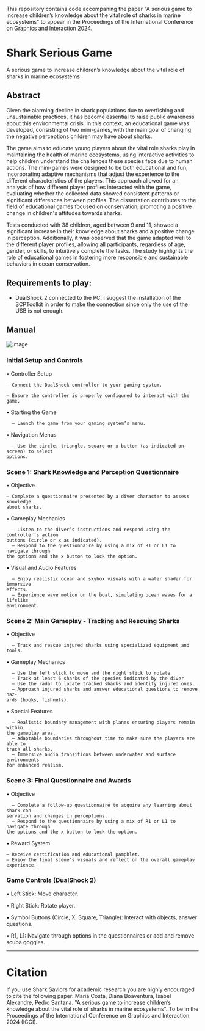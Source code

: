 This repository contains code accompaning the paper "A serious game to increase children’s knowledge about the vital role of sharks in marine ecosystems" to appear in the Proceedings of the International Conference on Graphics and Interaction 2024.
# Shark Serious Game
A serious game to increase children’s knowledge about the vital role of sharks in marine ecosystems

## Abstract 
Given the alarming decline in shark populations due to overfishing and unsustainable practices, it has become essential to raise public awareness about this environmental crisis. In this context, an educational game was developed, consisting of two mini-games, with the main goal of changing the negative perceptions children may have about sharks.

The game aims to educate young players about the vital role sharks play in maintaining the health of marine ecosystems, using interactive activities to help children understand the challenges these species face due to human actions. The mini-games were designed to be both educational and fun, incorporating adaptive mechanisms that adjust the experience to the different characteristics of the players. This approach allowed for an analysis of how different player profiles interacted with the game, evaluating whether the collected data showed consistent patterns or significant differences between profiles. The dissertation contributes to the field of educational games focused on conservation, promoting a positive change in children's attitudes towards sharks.

Tests conducted with 38 children, aged between 9 and 11, showed a significant increase in their knowledge about sharks and a positive change in perception. Additionally, it was observed that the game adapted well to the different player profiles, allowing all participants, regardless of age, gender, or skills, to intuitively complete the tasks. The study highlights the role of educational games in fostering more responsible and sustainable behaviors in ocean conservation.

## Requirements to play: 
- DualShock 2 connected to the PC. I suggest the installation of the SCPToolkit in order to make the connection since only the use of the USB is not enough.

## Manual
![image](https://github.com/user-attachments/assets/648aa2c1-53c9-4381-bcc6-dab7154e2dbf)
### Initial Setup and Controls
• Controller Setup

    – Connect the DualShock controller to your gaming system.
  
    – Ensure the controller is properly configured to interact with the game.
  
• Starting the Game

      – Launch the game from your gaming system’s menu.
  
• Navigation Menus

      – Use the circle, triangle, square or x button (as indicated on-screen) to select
    options.

### Scene 1: Shark Knowledge and Perception Questionnaire
• Objective

    – Complete a questionnaire presented by a diver character to assess knowledge
    about sharks.
• Gameplay Mechanics

      – Listen to the diver’s instructions and respond using the controller’s action
    buttons (circle or x as indicated).
      – Respond to the questionnaire by using a mix of R1 or L1 to navigate through
    the options and the x button to lock the option.
• Visual and Audio Features

      – Enjoy realistic ocean and skybox visuals with a water shader for immersive
    effects.
      – Experience wave motion on the boat, simulating ocean waves for a lifelike
    environment.
    
### Scene 2: Main Gameplay - Tracking and Rescuing Sharks
• Objective

      – Track and rescue injured sharks using specialized equipment and tools.
• Gameplay Mechanics

      – Use the left stick to move and the right stick to rotate  
      – Track at least 6 sharks of the species indicated by the diver
      – Use the radar to locate tracked sharks and identify injured ones.
      – Approach injured sharks and answer educational questions to remove haz-
    ards (hooks, fishnets).
• Special Features

      – Realistic boundary management with planes ensuring players remain within
    the gameplay area.
      – Adaptable boundaries throughout time to make sure the players are able to
    track all sharks.
      – Immersive audio transitions between underwater and surface environments
    for enhanced realism.
    
### Scene 3: Final Questionnaire and Awards
• Objective

      – Complete a follow-up questionnaire to acquire any learning about shark con-
    servation and changes in perceptions.
      – Respond to the questionnaire by using a mix of R1 or L1 to navigate through
    the options and the x button to lock the option.
    
• Reward System

    – Receive certification and educational pamphlet.
    – Enjoy the final scene’s visuals and reflect on the overall gameplay experience.
### Game Controls (DualShock 2)

• Left Stick: Move character.

• Right Stick: Rotate player.

• Symbol Buttons (Circle, X, Square, Triangle): Interact with objects, answer
questions.

• R1, L1: Navigate through options in the questionnaires or add and remove scuba
goggles.
___

# Citation
If you use Shark Saviors for academic research you are highly encouraged to cite the following paper:
Maria Costa, Diana Boaventura, Isabel Alexandre, Pedro Santana. "A serious game to increase children’s knowledge about the vital role of sharks in marine ecosystems". To be in the Proceedings of the International Conference on Graphics and Interaction 2024 (ICGI).
